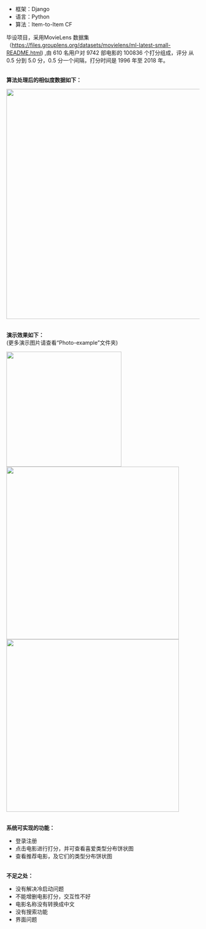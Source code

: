 - 框架：Django
- 语言：Python
- 算法：Item-to-Item CF

毕设项目，采用MovieLens 数据集（https://files.grouplens.org/datasets/movielens/ml-latest-small-README.html) ,由 610 名用户对 9742 部电影的 100836 个打分组成，评分
从 0.5 分到 5.0 分，0.5 分一个间隔，打分时间是 1996 年至 2018 年。

<br>**算法处理后的相似度数据如下：**

<img src="https://github.com/yutian-9264/CF-Recommendation-System-with-Django/blob/main/Photo-example/8.png" width="600">

<br>**演示效果如下：**<br>
(更多演示图片请查看“Photo-example”文件夹)

<img src="https://github.com/yutian-9264/CF-Recommendation-System-with-Django/blob/main/Photo-example/3.png" width="300">
<img src="https://github.com/yutian-9264/CF-Recommendation-System-with-Django/blob/main/Photo-example/4.png" width="450">
<img src="https://github.com/yutian-9264/CF-Recommendation-System-with-Django/blob/main/Photo-example/5.png" width="450">

<br>**系统可实现的功能：**
- 登录注册
- 点击电影进行打分，并可查看喜爱类型分布饼状图
- 查看推荐电影，及它们的类型分布饼状图

<br>**不足之处：**
- 没有解决冷启动问题
- 不能增删电影打分，交互性不好
- 电影名称没有转换成中文
- 没有搜索功能
- 界面问题




